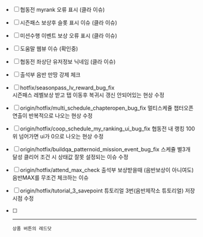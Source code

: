 
- [ ] 협동전 myrank 오류 표시 (클라 이슈)
- [ ] 시즌패스 보상후 슬롯 표시 이슈 (클라 이슈)
- [ ] 미션수행 이벤트 보상 오류 표시 (클라 이슈)
- [ ] 도움말 웹뷰 이슈 (확인중)
- [ ] 협동전 좌상단 유저정보 닉네임 (클라 이슈)
- [ ] 출석부 음반 만땅 강제 체크 






- [ ] hotfix/seasonpass_lv_reward_bug_fix   
       시즌패스 레벨보상 받고 탭 이동후 복귀시 갱신 안되어있는 현상 수정
- [ ] origin/hotfix/multi_schedule_chapteropen_bug_fix
      멀티스케쥴 챕터오픈 연출이 반복적으로 나오는 현상 수정
- [ ] origin/hotfix/coop_schedule_my_ranking_ui_bug_fix
      협동전 내 랭킹 100위 넘어가면 ui가 0으로 나오는 현상 수정
- [ ] origin/hotfix/buildqa_patternoid_mission_event_bug_fix
      스케쥴 별3개 달성 클리어 조건 시 상태값 잘못 설정되는 이슈 수정
- [ ] origin/hotfix/attend_max_check
      출석부 보상받을때 (음반보상이 아니여도) 음반MAX를 무조건 체크하는 이슈
- [ ] origin/hotfix/tutorial_3_savepoint
      튜토리얼 3번(음반제작소 튜토리얼) 저장시점 수정
- [ ] ---
      상품 버튼의 레드닷